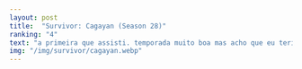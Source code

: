 ```yaml
---
layout: post
title:  "Survivor: Cagayan (Season 28)"
ranking: "4"
text: "a primeira que assisti. temporada muito boa mas acho que eu teria gostado mais se eu tivesse visto outras antes"
img: "/img/survivor/cagayan.webp"
---
```

